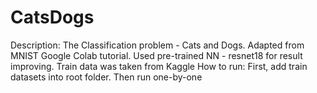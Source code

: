 # CatsDogs
Description:
  The Classification problem - Cats and Dogs. 
  Adapted from MNIST Google Colab tutorial. Used pre-trained NN - resnet18 for result improving. 
  Train data was taken from Kaggle
How to run:
  First, add train datasets into root folder. Then run one-by-one
